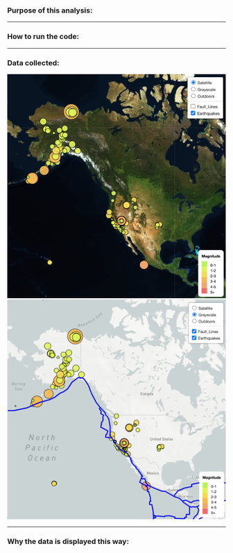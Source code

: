 ### Purpose of this analysis:

---

### How to run the code:

---

### Data collected:
![](screenshots/screenshot1.png)
![](screenshots/screenshot2.png)

---

### Why the data is displayed this way:
